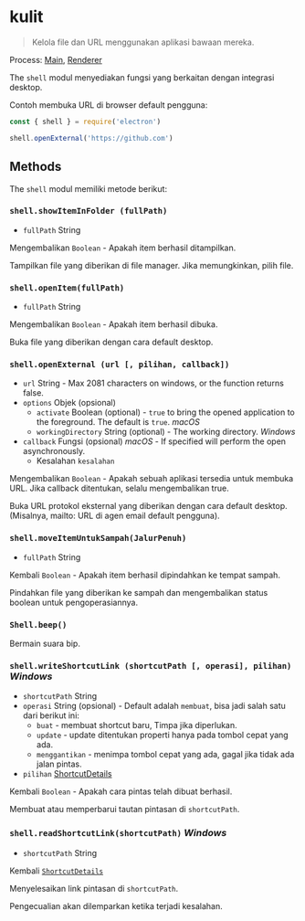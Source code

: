 # kulit

> Kelola file dan URL menggunakan aplikasi bawaan mereka.

Process: [Main](../glossary.md#main-process), [Renderer](../glossary.md#renderer-process)

The `shell` modul menyediakan fungsi yang berkaitan dengan integrasi desktop.

Contoh membuka URL di browser default pengguna:

```javascript
const { shell } = require('electron')

shell.openExternal('https://github.com')
```

## Methods

The `shell` modul memiliki metode berikut:

### `shell.showItemInFolder (fullPath)`

* `fullPath` String

Mengembalikan `Boolean` - Apakah item berhasil ditampilkan.

Tampilkan file yang diberikan di file manager. Jika memungkinkan, pilih file.

### `shell.openItem(fullPath)`

* `fullPath` String

Mengembalikan `Boolean` - Apakah item berhasil dibuka.

Buka file yang diberikan dengan cara default desktop.

### `shell.openExternal (url [, pilihan, callback])`

* `url` String - Max 2081 characters on windows, or the function returns false.
* `options` Objek (opsional) 
  * `activate` Boolean (optional) - `true` to bring the opened application to the foreground. The default is `true`. *macOS*
  * `workingDirectory` String (optional) - The working directory. *Windows*
* `callback` Fungsi (opsional) *macOS* - If specified will perform the open asynchronously. 
  * Kesalahan `kesalahan`

Mengembalikan `Boolean` - Apakah sebuah aplikasi tersedia untuk membuka URL. Jika callback ditentukan, selalu mengembalikan true.

Buka URL protokol eksternal yang diberikan dengan cara default desktop. (Misalnya, mailto: URL di agen email default pengguna).

### `shell.moveItemUntukSampah(JalurPenuh)`

* `fullPath` String

Kembali `Boolean` - Apakah item berhasil dipindahkan ke tempat sampah.

Pindahkan file yang diberikan ke sampah dan mengembalikan status boolean untuk pengoperasiannya.

### `Shell.beep()`

Bermain suara bip.

### `shell.writeShortcutLink (shortcutPath [, operasi], pilihan)` *Windows*

* `shortcutPath` String
* `operasi` String (opsional) - Default adalah `membuat`, bisa jadi salah satu dari berikut ini: 
  * `buat` - membuat shortcut baru, Timpa jika diperlukan.
  * `update` - update ditentukan properti hanya pada tombol cepat yang ada.
  * `menggantikan` - menimpa tombol cepat yang ada, gagal jika tidak ada jalan pintas.
* `pilihan` [ShortcutDetails](structures/shortcut-details.md)

Kembali `Boolean` - Apakah cara pintas telah dibuat berhasil.

Membuat atau memperbarui tautan pintasan di `shortcutPath`.

### `shell.readShortcutLink(shortcutPath)` *Windows*

* `shortcutPath` String

Kembali [`ShortcutDetails`](structures/shortcut-details.md)

Menyelesaikan link pintasan di `shortcutPath`.

Pengecualian akan dilemparkan ketika terjadi kesalahan.